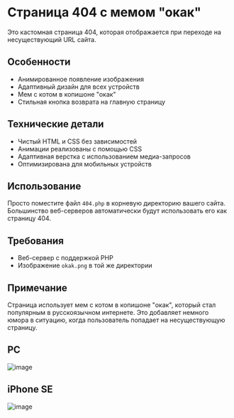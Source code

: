 # Страница 404 с мемом "окак"

Это кастомная страница 404, которая отображается при переходе на несуществующий URL сайта. 

## Особенности

- Анимированное появление изображения
- Адаптивный дизайн для всех устройств
- Мем с котом в копишоне "окак"
- Стильная кнопка возврата на главную страницу

## Технические детали

- Чистый HTML и CSS без зависимостей
- Анимации реализованы с помощью CSS
- Адаптивная верстка с использованием медиа-запросов
- Оптимизирована для мобильных устройств

## Использование

Просто поместите файл `404.php` в корневую директорию вашего сайта. Большинство веб-серверов автоматически будут использовать его как страницу 404.

## Требования

- Веб-сервер с поддержкой PHP
- Изображение `okak.png` в той же директории

## Примечание

Страница использует мем с котом в копишоне "окак", который стал популярным в русскоязычном интернете. Это добавляет немного юмора в ситуацию, когда пользователь попадает на несуществующую страницу. 

## PC
![image](https://github.com/user-attachments/assets/fde5d270-f262-4009-a708-21bdffba8583)

## iPhone SE
![image](https://github.com/user-attachments/assets/2b1afad5-3eac-4eaa-beb6-82d1413d0b8b)
